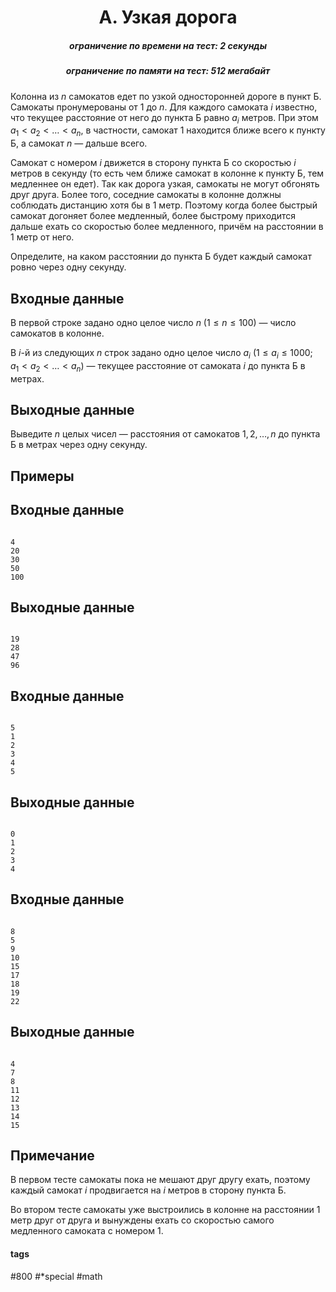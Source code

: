 <h1 style='text-align: center;'> A. Узкая дорога</h1>

<h5 style='text-align: center;'>ограничение по времени на тест: 2 секунды</h5>
<h5 style='text-align: center;'>ограничение по памяти на тест: 512 мегабайт</h5>

Колонна из $n$ самокатов едет по узкой односторонней дороге в пункт Б. Самокаты пронумерованы от $1$ до $n$. Для каждого самоката $i$ известно, что текущее расстояние от него до пункта Б равно $a_i$ метров. При этом $a_1 < a_2 < \ldots < a_n$, в частности, самокат $1$ находится ближе всего к пункту Б, а самокат $n$ — дальше всего.

Самокат с номером $i$ движется в сторону пункта Б со скоростью $i$ метров в секунду (то есть чем ближе самокат в колонне к пункту Б, тем медленнее он едет). Так как дорога узкая, самокаты не могут обгонять друг друга. Более того, соседние самокаты в колонне должны соблюдать дистанцию хотя бы в $1$ метр. Поэтому когда более быстрый самокат догоняет более медленный, более быстрому приходится дальше ехать со скоростью более медленного, причём на расстоянии в $1$ метр от него.

Определите, на каком расстоянии до пункта Б будет каждый самокат ровно через одну секунду.

## Входные данные

В первой строке задано одно целое число $n$ ($1 \le n \le 100$) — число самокатов в колонне.

В $i$-й из следующих $n$ строк задано одно целое число $a_i$ ($1 \le a_i \le 1000$; $a_1 < a_2 < \ldots < a_n$) — текущее расстояние от самоката $i$ до пункта Б в метрах.

## Выходные данные

Выведите $n$ целых чисел — расстояния от самокатов $1, 2, \ldots, n$ до пункта Б в метрах через одну секунду.

## Примеры

## Входные данные


```

4
20
30
50
100

```
## Выходные данные


```

19
28
47
96

```
## Входные данные


```

5
1
2
3
4
5

```
## Выходные данные


```

0
1
2
3
4

```
## Входные данные


```

8
5
9
10
15
17
18
19
22

```
## Выходные данные


```

4
7
8
11
12
13
14
15

```
## Примечание

В первом тесте самокаты пока не мешают друг другу ехать, поэтому каждый самокат $i$ продвигается на $i$ метров в сторону пункта Б.

Во втором тесте самокаты уже выстроились в колонне на расстоянии $1$ метр друг от друга и вынуждены ехать со скоростью самого медленного самоката с номером $1$.



#### tags 

#800 #*special #math 